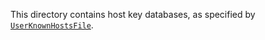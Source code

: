 This directory contains host key databases, as specified by [`UserKnownHostsFile`](https://man.archlinux.org/man/ssh_config.5#UserKnownHostsFile).
